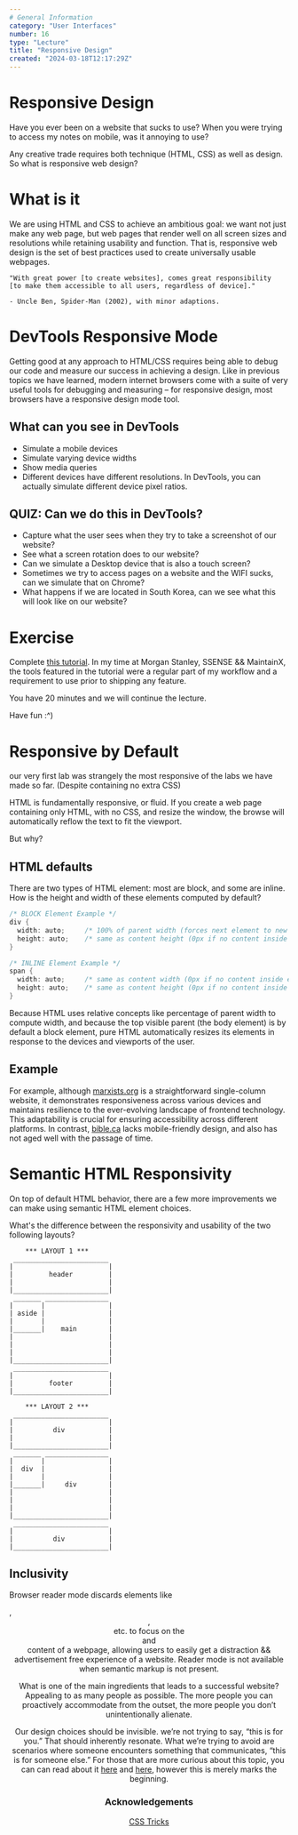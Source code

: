 ```yaml
---
# General Information
category: "User Interfaces"
number: 16
type: "Lecture"
title: "Responsive Design"
created: "2024-03-18T12:17:29Z"
---
```


# Responsive Design

Have you ever been on a website that sucks to use? When you were trying to access my notes on mobile, was it annoying to use?

Any creative trade requires both technique (HTML, CSS) as well as design. So what is responsive web design?

# What is it

We are using HTML and CSS to achieve an ambitious goal: we want not just make any web page, but web pages that render well on all screen sizes and resolutions while retaining usability and function. That is, responsive web design is the set of best practices used to create universally usable webpages.

```text
"With great power [to create websites], comes great responsibility
[to make them accessible to all users, regardless of device]."

- Uncle Ben, Spider-Man (2002), with minor adaptions.
```

# DevTools Responsive Mode

Getting good at any approach to HTML/CSS requires being able to debug our code and measure our success in achieving a design. Like in previous topics we have learned, modern internet browsers come with a suite of very useful tools for debugging and measuring – for responsive design, most browsers have a responsive design mode tool.

## What can you see in DevTools

- Simulate a mobile devices
- Simulate varying device widths
- Show media queries
- Different devices have different resolutions. In DevTools, you can actually simulate different device pixel ratios.

## QUIZ: Can we do this in DevTools?

- Capture what the user sees when they try to take a screenshot of our website?
- See what a screen rotation does to our website?
- Can we simulate a Desktop device that is also a touch screen?
- Sometimes we try to access pages on a website and the WIFI sucks, can we simulate that on Chrome?
- What happens if we are located in South Korea, can we see what this will look like on our website?

# Exercise

Complete [this tutorial](https://developer.chrome.com/docs/devtools/device-mode). In my time at Morgan Stanley, SSENSE && MaintainX, the tools featured in the tutorial were a regular part of my workflow and a requirement to use prior to shipping any feature.

You have 20 minutes and we will continue the lecture.

Have fun :^)

# Responsive by Default

our very first lab was strangely the most responsive of the labs we have made so far. (Despite containing no extra CSS)

HTML is fundamentally responsive, or fluid. If you create a web page containing only HTML, with no CSS, and resize the window, the browse will automatically reflow the text to fit the viewport.

But why?

## HTML defaults

There are two types of HTML element: most are block, and some are inline. How is the height and width of these elements computed by default?

```cs
/* BLOCK Element Example */
div {
  width: auto;     /* 100% of parent width (forces next element to new line) */
  height: auto;    /* same as content height (0px if no content inside element) */
}

/* INLINE Element Example */
span {
  width: auto;     /* same as content width (0px if no content inside element) */
  height: auto;    /* same as content height (0px if no content inside element) */
}
```

Because HTML uses relative concepts like percentage of parent width to compute width, and because the top visible parent (the body element) is by default a block element, pure HTML automatically resizes its elements in response to the devices and viewports of the user.

## Example

For example, although [marxists.org](https://www.marxists.org/reference/archive/hegel/works/hl/hl512.htm#HL2_524) is a straightforward single-column website, it demonstrates responsiveness across various devices and maintains resilience to the ever-evolving landscape of frontend technology. This adaptability is crucial for ensuring accessibility across different platforms. In contrast, [bible.ca](https://www.bible.ca/) lacks mobile-friendly design, and also has not aged well with the passage of time.

# Semantic HTML Responsivity

On top of default HTML behavior, there are a few more improvements we can make using semantic HTML element choices.

What's the difference between the responsivity and usability of the two following layouts?

```text
    *** LAYOUT 1 ***
 ________________________
|                        |
|         header         |
|                        |
|________________________|
 _______ ________________
|       |                |
| aside |                |
|       |                |
|_______|    main        |
|                        |
|                        |
|                        |
|________________________|
 ________________________
|                        |
|         footer         |
|________________________|

```

```text
    *** LAYOUT 2 ***
 ________________________
|                        |
|          div           |
|                        |
|________________________|
 _______ ________________
|       |                |
|  div  |                |
|       |                |
|_______|     div        |
|                        |
|                        |
|                        |
|________________________|
 ________________________
|                        |
|          div           |
|________________________|

```

## Inclusivity

Browser reader mode discards elements like <aside>, <header>, <footer> etc. to focus on the <main> and <article> content of a webpage, allowing users to easily get a distraction && advertisement free experience of a website. Reader mode is not available when semantic markup is not present.

What is one of the main ingredients that leads to a successful website? Appealing to as many people as possible. The more people you can proactively accommodate from the outset, the more people you don’t unintentionally alienate.

Our design choices should be invisible. we’re not trying to say, “this is for you.” That should inherently resonate. What we’re trying to avoid are scenarios where someone encounters something that communicates, “this is for someone else.” For those that are more curious about this topic, you can can read about it [here](https://webdesign.tutsplus.com/designing-accessible-content-typography-font-styling-and-structure--cms-31934a) and [here](https://www.interaction-design.org/master-classes/how-to-design-inclusive-and-accessible-experiences), however this is merely marks the beginning.

# Acknowledgements

[CSS Tricks](https://css-tricks.com/reader-mode-the-button-to-beat/)
